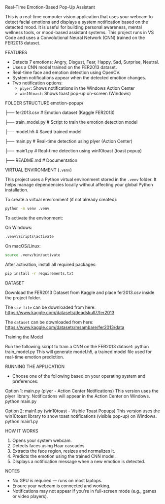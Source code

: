Real-Time Emotion-Based Pop-Up Assistant

This is a real-time computer vision application that uses your webcam to detect facial emotions and displays a system notification based on the detected mood. It is useful for building personal awareness, mental wellness tools, or mood-based assistant systems. This project runs in VS Code and uses a Convolutional Neural Network (CNN) trained on the FER2013 dataset.


FEATURES
- Detects 7 emotions: Angry, Disgust, Fear, Happy, Sad, Surprise, Neutral.
- Uses a CNN model trained on the FER2013 dataset.
- Real-time face and emotion detection using OpenCV.
- System notifications appear when the detected emotion changes.
- Two notification options:
  - `plyer`: Shows notifications in the Windows Action Center
  - `win10toast`: Shows toast pop-up on-screen (Windows)

FOLDER STRUCTURE
emotion-popup/

├── fer2013.csv # Emotion dataset (Kaggle FER2013)

├── train_model.py # Script to train the emotion detection model

├── model.h5 # Saved trained model

├── main.py # Real-time detection using plyer (Action Center)

├── main1.py # Real-time detection using win10toast (toast popup)

├── README.md # Documentation



VIRTUAL ENVIRONMENT (`.venv`)

This project uses a Python virtual environment stored in the `.venv` folder. It helps manage dependencies locally without affecting your global Python installation.

To create a virtual environment (if not already created):

```bash
python -m venv .venv
```

To activate the environment:

On Windows:
```bash
.venv\Scripts\activate
```
On macOS/Linux:
```bash
source .venv/bin/activate
```
After activation, install all required packages:

```bash
pip install -r requirements.txt
```


DATASET

Download the FER2013 Dataset from Kaggle and place fer2013.csv inside the project folder. 

The `csv file` can be downloaded from here: https://www.kaggle.com/datasets/deadskull7/fer2013

The `dataset` can be downloaded from here: https://www.kaggle.com/datasets/msambare/fer2013/data

Training the Model

Run the following script to train a CNN on the FER2013 dataset: python train_model.py
This will generate model.h5, a trained model file used for real-time emotion prediction.


RUNNING THE APPLICATION
- Choose one of the following based on your operating system and preferences:

Option 1: main.py (plyer - Action Center Notifications)
This version uses the plyer library. Notifications will appear in the Action Center on Windows.
python main.py

Option 2: main1.py (win10toast - Visible Toast Popups)
This version uses the win10toast library to show toast notifications (visible pop-up) on Windows.
python main1.py


HOW IT WORKS
1. Opens your system webcam.
2. Detects faces using Haar cascades.
3. Extracts the face region, resizes and normalizes it.
4. Predicts the emotion using the trained CNN model.
5. Displays a notification message when a new emotion is detected.

NOTES
- No GPU is required — runs on most laptops.
- Ensure your webcam is connected and working.
- Notifications may not appear if you're in full-screen mode (e.g., games or video players).
